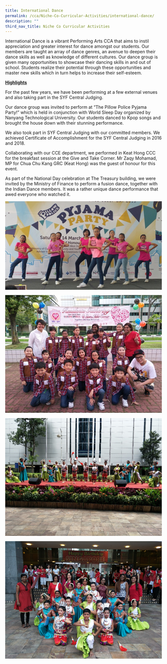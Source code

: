 ```yaml
---
title: International Dance
permalink: /cca/Niche-Co-Curricular-Activities/international-dance/
description: ""
third_nav_title: Niche Co Curricular Activities
---
```

International Dance is a vibrant Performing Arts CCA that aims to instil appreciation and greater interest for dance amongst our students. Our members are taught an array of dance genres, an avenue to deepen their dance skills as well as knowledge of different cultures. Our dance group is given many opportunities to showcase their dancing skills in and out of school. Students realize their potential through these opportunities and master new skills which in turn helps to increase their self-esteem.

**<u>Highlights</u>**

For the past few years, we have been performing at a few external venues and also taking part in the SYF Central Judging.

Our dance group was invited to perform at “The Pillow Police Pyjama Party!” which is held in conjunction with World Sleep Day organized by Nanyang Technological University. Our students danced to Kpop songs and brought the house down with their stunning performance.

We also took part in SYF Central Judging with our committed members. We achieved Certificate of Accomplishment for the SYF Central Judging in 2016 and 2018.

Collaborating with our CCE department, we performed in Keat Hong CCC for the breakfast session at the Give and Take Corner. Mr Zaqy Mohamad, MP for Chua Chu Kang GRC (Keat Hong) was the guest of honour for this event.

As part of the National Day celebration at The Treasury building, we were invited by the Ministry of Finance to perform a fusion dance, together with the Indian Dance members. It was a rather unique dance performance that awed everyone who watched it.

![](/images/id1.jpeg)

![](/images/id2.jpeg)

![](/images/id3.jpeg)

![](/images/id4.png)